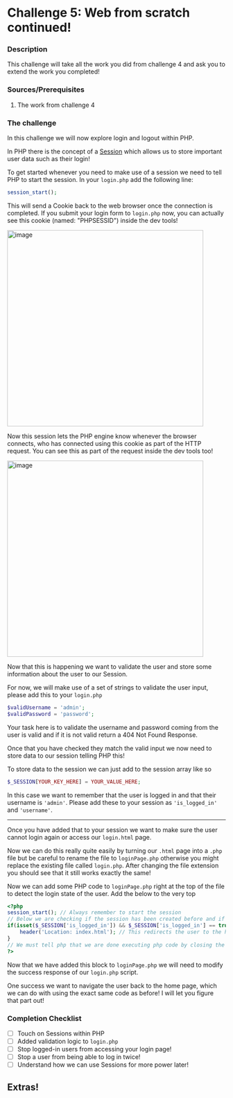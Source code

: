 # Challenge 5: Web from scratch continued!

### Description

This challenge will take all the work you did from challenge 4 and ask you to extend the work you completed!

### Sources/Prerequisites

1. The work from challenge 4

### The challenge

In this challenge we will now explore login and logout within PHP.

In PHP there is the concept of a [Session](https://www.w3schools.com/php/php_sessions.asp) which allows us to store
important user data such as their login!

To get started whenever you need to make use of a session we need to tell PHP to start the session. In your `login.php`
add the following line:

```php 
session_start();
```

This will send a Cookie back to the web browser once the connection is completed. If you submit your login form
to `login.php` now, you can actually see this cookie (named: "PHPSESSID") inside the dev tools!

<img width="452" alt="image" src="https://user-images.githubusercontent.com/23214373/160843677-86e42f68-0dbb-4a9a-bcfb-15b1187ffa42.png">


Now this session lets the PHP engine know whenever the browser connects, who has connected using this cookie as part of
the HTTP request. You can see this as part of the request inside the dev tools too!

<img width="452" alt="image" src="https://user-images.githubusercontent.com/23214373/160843699-48b960c0-31ea-4b84-bc8c-28e057536c2e.png">

Now that this is happening we want to validate the user and store some information about the user to our Session.

For now, we will make use of a set of strings to validate the user input, please add this to your `login.php`

```php
$validUsername = 'admin';
$validPassword = 'password';
```

Your task here is to validate the username and password coming from the user is valid and if it is not valid return a
404 Not Found Response.

Once that you have checked they match the valid input we now need to store data to our session telling PHP this!

To store data to the session we can just add to the session array like so

```php 
$_SESSION[YOUR_KEY_HERE] = YOUR_VALUE_HERE;
```

In this case we want to remember that the user is logged in and that their username is `'admin'`. Please add these to
your session as `'is_logged_in'` and `'username'`.

<hr/>

Once you have added that to your session we want to make sure the user cannot login again or access our `login.html`
page.

Now we can do this really quite easily by turning our `.html` page into a `.php` file but be careful to rename the file
to `loginPage.php` otherwise you might replace the existing file called `login.php`. After changing the file extension
you should see that it still works exactly the same!

Now we can add some PHP code to `loginPage.php` right at the top of the file to detect the login state of the user. Add
the below to the very top

```php
<?php
session_start(); // Always remember to start the session 
// Below we are checking if the session has been created before and if it has that it is set to true!
if(isset($_SESSION['is_logged_in']) && $_SESSION['is_logged_in'] == true) {
    header('Location: index.html'); // This redirects the user to the home page if they are already logged in!
}
// We must tell php that we are done executing php code by closing the php script using the symbol below!
?> 
```

Now that we have added this block to `loginPage.php` we will need to modify the success response of our `login.php` script.

One success we want to navigate the user back to the home page, which we can do with using the exact same code as before! I will let you figure that part out!

### Completion Checklist
- [ ] Touch on Sessions within PHP
- [ ] Added validation logic to `login.php`
- [ ] Stop logged-in users from accessing your login page!
- [ ] Stop a user from being able to log in twice!
- [ ] Understand how we can use Sessions for more power later!

## Extras!
